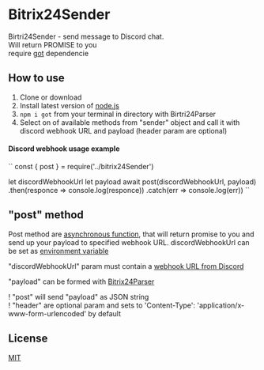 # Bitrix24Sender
Birtri24Sender -  send message to Discord chat.  
Will return PROMISE to you  
require [got](https://www.npmjs.com/package/got) dependencie
 

## How to use
1. Clone or download
2. Install latest version of [node.js](https://nodejs.org/en/)
3. ```npm i got``` from your terminal in directory with Birtri24Parser
3. Select on of available methods from "sender" object and call it with discord webhook URL and payload (header param are optional)

#### Discord webhook usage example
``
const { post } = require('../bitrix24Sender')

let discordWebhookUrl
let payload
await post(discordWebhookUrl, payload)
    .then(responce => console.log(responce))
    .catch(err => console.log(err))
``

## "post" method
Post method are [asynchronous function](https://developer.mozilla.org/en-US/docs/Web/JavaScript/Reference/Statements/async_function), that will return promise to you and send up your payload to specified webhook URL.
discordWebhookUrl can be set as [environment variable](https://en.wikipedia.org/wiki/Environment_variable)

"discordWebhookUrl" param must contain a [webhook URL from Discord](https://discordapp.com/developers/docs/resources/webhook)

"payload" can be formed with [Bitrix24Parser](https://github.com/BobrovAndrey/Bitrix24Parser)


! "post" will send "payload" as JSON string  
! "header" are optional param and sets to 'Content-Type': 'application/x-www-form-urlencoded' by default
## License

[MIT](LICENSE)